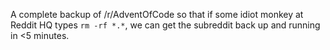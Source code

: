A complete backup of /r/AdventOfCode so that if some idiot monkey at Reddit HQ types `rm -rf *.*`, we can get the subreddit back up and running in <5 minutes.
